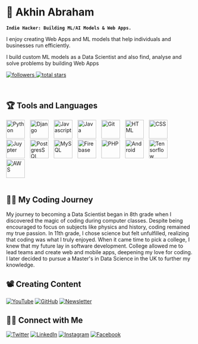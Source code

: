 <html>
   <body>
         <div>
   <h1>🎯 Akhin Abraham</h1>

**`Indie Hacker: Building ML/AI Models & Web Apps.`**

I enjoy creating Web Apps and ML models that help individuals and businesses run efficiently.

I build custom ML models as a Data Scientist and also find, analyse and solve problems by building Web Apps 

   <p align="left">
      <a href="https://github.com/theakhinabraham?tab=followers">
         <img alt="followers" title="Follow me on Github" src="https://custom-icon-badges.demolab.com/github/followers/theakhinabraham?color=B9FBFF&labelColor=B9FBFF&style=for-the-badge&logo=person-add&label=Follow&logoColor=black"/>
      </a>
      <a href="https://github.com/theakhinabraham?tab=repositories&sort=stargazers">
         <img alt="total stars" title="Total stars on GitHub" src="https://custom-icon-badges.demolab.com/github/stars/theakhinabraham?color=B9FBFF&style=for-the-badge&labelColor=000000&logo=star"/>
      </a>
   </p>
<br>
</div>

<div>
   <h2>🏆 Tools and Languages</h2>
   <img alt="Python" height=50px style="padding-right:10px;" src="https://img.icons8.com/?size=100&id=13441&format=png&color=000000"/>
   <img alt="Django" height=50px style="padding-right:10px;" src="https://img.icons8.com/?size=100&id=AksudKrBQryM&format=png&color=006F5C"/>
   <img alt="Javascript" height=50px style="padding-right:10px;" src="https://img.icons8.com/?size=100&id=108784&format=png&color=000000"/>
   <img alt="Java" height=50px style="padding-right:10px;" src="https://img.icons8.com/?size=100&id=13679&format=png&color=000000"/>
   <img alt="Git" height=50px style="padding-right:10px;" src="https://img.icons8.com/?size=100&id=20906&format=png&color=000000"/>
   <img alt="HTML" height=50px style="padding-right:10px;" src="https://img.icons8.com/?size=100&id=20909&format=png&color=000000"/>
   <img alt="CSS" height=50px style="padding-right:10px;" src="https://img.icons8.com/?size=100&id=21278&format=png&color=000000"/>
   <img alt="Juypter" height=50px style="padding-right:10px;" src="https://img.icons8.com/?size=100&id=J0SgMWzAxqFj&format=png&color=000000"/>
   <img alt="PostgresSQL" height=50px style="padding-right:10px;" src="https://img.icons8.com/?size=100&id=38561&format=png&color=000000"/>
   <img alt="MySQL" height=50px style="padding-right:10px;" src="https://img.icons8.com/?size=100&id=UFXRpPFebwa2&format=png&color=000000"/>
   <img alt="Firebase" height=50px style="padding-right:10px;" src="https://img.icons8.com/?size=100&id=62452&format=png&color=000000"/>
   <img alt="PHP" height=50px style="padding-right:10px;" src="https://img.icons8.com/?size=100&id=fAMVO_fuoOuC&format=png&color=000000"/>
   <img alt="Android" height=50px style="padding-right:10px;" src="https://img.icons8.com/?size=100&id=P2AnGyiJxMpp&format=png&color=000000"/>
   <img alt="Tensorflow" height=50px style="padding-right:10px;" src="https://img.icons8.com/?size=100&id=n3QRpDA7KZ7P&format=png&color=000000"/>
   <img alt="AWS" height=50px style="padding-right:10px;" src="https://img.icons8.com/?size=100&id=33039&format=png&color=000000"/>
   
   <br>
   <br>  
</div>    

<div>
   <h2>👨‍🚀 My Coding Journey</h2>
   
My journey to becoming a Data Scientist began in 8th grade when I discovered the magic of coding during computer classes. Despite being encouraged to focus on subjects like physics and history, coding remained my true passion. In 11th grade, I chose science but felt unfulfilled, realizing that coding was what I truly enjoyed. When it came time to pick a college, I knew that my future lay in software development. College allowed me to lead teams and create web and mobile apps, deepening my love for coding. I later decided to pursue a Master's in Data Science in the UK to further my knowledge.
</div>

<div>
   <h2>📽️ Creating Content</h2>

[![YouTube](https://img.shields.io/youtube/channel/subscribers/UCIjgpA0gm0OwNLORQZo25Pg?style=social)](http://youtube.com/akhinab)
[![GitHub](https://img.shields.io/badge/GitHub-100000?style=for-the-badge&style=social&logo=github&logoColor=white)](https://github.com/theakhinabraham/)
[![Newsletter](https://img.shields.io/badge/Newsletter-3A8EED?style=for-the-badge&style=social&logoColor=white)](https://akhinabr.substack.com/)
</div>

<div>
   <h2>👋🏻 Connect with Me</h2>
   
[![Twitter](https://img.shields.io/twitter/follow/akhinabr?style=social)](https://www.twitter.com/akhinabr)
[![LinkedIn](https://img.shields.io/badge/LinkedIn-0077B5?style=for-the-badge&style=social&logo=linkedin&logoColor=white)](https://www.linkedin.com/in/theakhinabraham/)
[![Instagram](https://img.shields.io/badge/Instagram-E4405F?style=for-the-badge&style=social&logo=instagram&logoColor=white)](https://www.instagram.com/theakhinabraham/)
[![Facebook](https://img.shields.io/badge/Facebook-1877F2?style=for-the-badge&style=social&logo=facebook&logoColor=white)](http://facebook.com/AkhinAbr/)
</div>

   </body>
</html>
